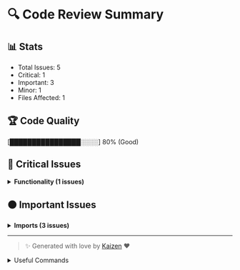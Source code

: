 # 🔍 Code Review Summary

## 📊 Stats
- Total Issues: 5
- Critical: 1
- Important: 3
- Minor: 1
- Files Affected: 1
## 🏆 Code Quality
[████████████████░░░░] 80% (Good)

## 🚨 Critical Issues

<details>
<summary><strong>Functionality (1 issues)</strong></summary>

### 1. Changing the method from 'chat_completion_with_json' to 'chat_completion' may alter expected behavior.
📁 **File:** `kaizen/generator/pr_description.py:83`
⚖️ **Severity:** 8/10
🔍 **Description:** If 'chat_completion_with_json' was designed to handle specific JSON formatting, switching to 'chat_completion' may lead to data handling issues.
💡 **Solution:** Review the implementation of 'chat_completion' to ensure it meets the requirements previously handled by 'chat_completion_with_json'.

**Current Code:**
```python
resp, usage = self.provider.chat_completion_with_json(prompt, user=user)
```

**Suggested Code:**
```python
resp, usage = self.provider.chat_completion(prompt, user=user)
```

</details>

## 🟠 Important Issues

<details>
<summary><strong>Imports (3 issues)</strong></summary>

### 1. Updated import statements may lead to confusion regarding the source of prompts.
📁 **File:** `kaizen/generator/pr_description.py:8`
⚖️ **Severity:** 5/10
🔍 **Description:** Changing the import path for prompts can lead to issues if the new module does not contain the expected constants.
💡 **Solution:** Ensure that the new import path is correct and that all necessary constants are defined in the new module.

**Current Code:**
```python
from kaizen.llms.prompts.code_review_prompts import (
    PR_DESCRIPTION_PROMPT,
    MERGE_PR_DESCRIPTION_PROMPT,
    PR_FILE_DESCRIPTION_PROMPT,
    PR_DESC_EVALUATION_PROMPT,
    CODE_REVIEW_SYSTEM_PROMPT,
)
```

**Suggested Code:**
```python
from kaizen.llms.prompts.pr_desc_prompts import (
    PR_DESCRIPTION_PROMPT,
    MERGE_PR_DESCRIPTION_PROMPT,
    PR_FILE_DESCRIPTION_PROMPT,
    PR_DESCRIPTION_SYSTEM_PROMPT,
)
```

### 2. Raising a generic Exception can obscure the cause of errors.
📁 **File:** `kaizen/generator/pr_description.py:51`
⚖️ **Severity:** 7/10
🔍 **Description:** Using a generic Exception does not provide specific information about the error, making debugging difficult.
💡 **Solution:** Use a more specific exception type or create a custom exception class to provide better context.

**Current Code:**
```python
raise Exception("Both diff_text and pull_request_files are empty!")
```

**Suggested Code:**
```python
raise ValueError("Both diff_text and pull_request_files are empty!")
```

### 3. Removing 'reeval_response' from multiple function signatures may lead to loss of intended functionality.
📁 **File:** `kaizen/generator/pr_description.py:40`
⚖️ **Severity:** 6/10
🔍 **Description:** If 'reeval_response' was previously used to control logic, its removal could lead to unintended behavior.
💡 **Solution:** Carefully assess the logic that relies on 'reeval_response' to determine if it should be retained.

**Current Code:**
```python
def _process_full_diff(self, prompt: str, user: Optional[str], reeval_response: bool) -> str:
```

**Suggested Code:**
```python
def _process_full_diff(self, prompt: str, user: Optional[str]) -> str:
```

</details>

---

> ✨ Generated with love by [Kaizen](https://cloudcode.ai) ❤️

<details>
<summary>Useful Commands</summary>

- **Feedback:** Reply with `!feedback [your message]`
- **Ask PR:** Reply with `!ask-pr [your question]`
- **Review:** Reply with `!review`
- **Explain:** Reply with `!explain [issue number]` for more details on a specific issue
- **Ignore:** Reply with `!ignore [issue number]` to mark an issue as false positive
- **Update Tests:** Reply with `!unittest` to create a PR with test changes
</details>
